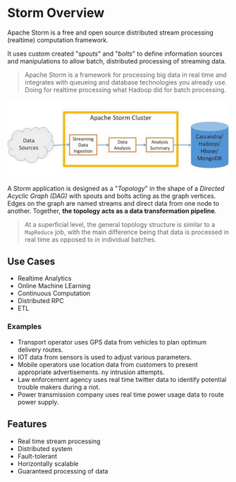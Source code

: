 # Storm Overview

Apache Storm is a free and open source distributed stream processing (realtime) computation framework.

It uses custom created "*spouts*" and "*bolts*" to define information sources and manipulations to allow batch, distributed processing of streaming data.

> Apache Storm is a framework for processing big data in real time and integrates with queueing and database technologies you already use. Doing for realtime processing what Hadoop did for batch processing.

![](2021-06-13-16-04-31.png)

A Storm application is designed as a "*Topology*" in the shape of a *Directed Acyclic Graph (DAG)* with spouts and bolts acting as the graph vertices. Edges on the graph are named streams and direct data from one node to another. Together, **the topology acts as a data transformation pipeline**.

> At a superficial level, the general topology structure is similar to a `MapReduce` job, with the main difference being that data is processed in real time as opposed to in individual batches.

## Use Cases

* Realtime Analytics
* Online Machine LEarning
* Continuous Computation
* Distributed RPC
* ETL

### Examples

* Transport operator uses GPS data from vehicles to plan optimum delivery routes.
* IOT data from sensors is used to adjust various parameters.
* Mobile operators use location data from customers to present appropriate advertisements. ny intrusion attempts.
* Law enforcement agency uses real time twitter data to identify potential trouble makers during a riot.
* Power transmission company uses real time power usage data to route power supply.

## Features

* Real time stream processing
* Distributed system
* Fault-tolerant
* Horizontally scalable
* Guaranteed processing of data
